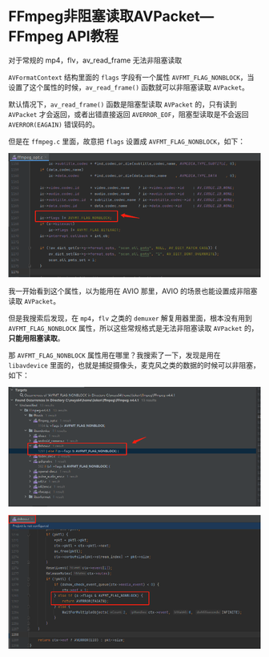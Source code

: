 # FFmpeg非阻塞读取AVPacket—FFmpeg API教程

<div id="meta-description---">对于常规的 mp4，flv，av_read_frame 无法非阻塞读取</div>

`AVFormatContext` 结构里面的 `flags` 字段有一个属性 `AVFMT_FLAG_NONBLOCK`，当设置了这个属性的时候，`av_read_frame()` 函数就可以非阻塞读取 `AVPacket`。

默认情况下，`av_read_frame()` 函数是阻塞型读取 `AVPacket` 的，只有读到 `AVPacket`  才会返回，或者出错直接返回 `AVERROR_EOF`，阻塞型读取是不会返回 `AVERROR(EAGAIN)` 错误码的。

但是在 `ffmpeg.c` 里面，故意把 `flags` 设置成 `AVFMT_FLAG_NONBLOCK`，如下：

![1-1](av_read_frame_block\1-1.png)

我一开始看到这个属性，以为能用在 AVIO 那里，AVIO 的场景也能设置成非阻塞读取 `AVPacket`。

但是我搜索后发现，在 `mp4`，`flv` 之类的 `demuxer` 解复用器里面，根本没有用到 `AVFMT_FLAG_NONBLOCK` 属性，所以这些常规格式是无法非阻塞读取 `AVPacket` 的，**只能用阻塞读取**。

那 `AVFMT_FLAG_NONBLOCK` 属性用在哪里？我搜索了一下，发现是用在 `libavdevice` 里面的，也就是捕捉摄像头，麦克风之类的数据的时候可以非阻塞，如下：

![1-2](av_read_frame_block\1-2.png)

![1-3](av_read_frame_block\1-3.png)
